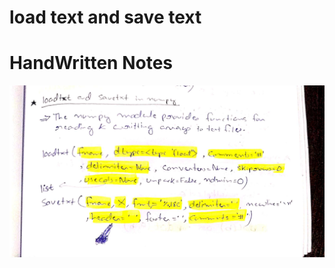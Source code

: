 # load text and save text

# HandWritten Notes
<p align="center">
<img src="./1.jpg" alt="Page 1"/>
<p\>
